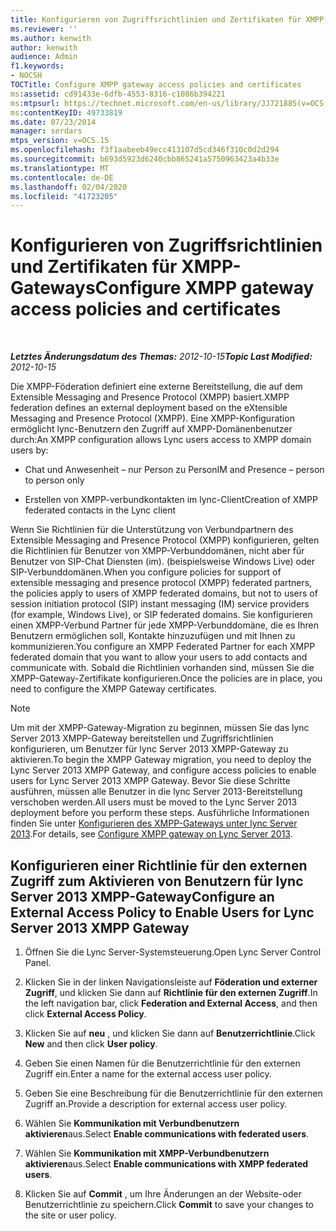 ```yaml
---
title: Konfigurieren von Zugriffsrichtlinien und Zertifikaten für XMPP-Gateways
ms.reviewer: ''
ms.author: kenwith
author: kenwith
audience: Admin
f1.keywords:
- NOCSH
TOCTitle: Configure XMPP gateway access policies and certificates
ms:assetid: cd91433e-6dfb-4553-8316-c1086b394221
ms:mtpsurl: https://technet.microsoft.com/en-us/library/JJ721885(v=OCS.15)
ms:contentKeyID: 49733819
ms.date: 07/23/2014
manager: serdars
mtps_version: v=OCS.15
ms.openlocfilehash: f3f1aabeeb49ecc413107d5cd346f310c0d2d294
ms.sourcegitcommit: b693d5923d6240cbb865241a5750963423a4b33e
ms.translationtype: MT
ms.contentlocale: de-DE
ms.lasthandoff: 02/04/2020
ms.locfileid: "41723205"
---
```

<div data-xmlns="http://www.w3.org/1999/xhtml">

<div class="topic" data-xmlns="http://www.w3.org/1999/xhtml" data-msxsl="urn:schemas-microsoft-com:xslt" data-cs="http://msdn.microsoft.com/en-us/">

<div data-asp="http://msdn2.microsoft.com/asp">

# <a name="configure-xmpp-gateway-access-policies-and-certificates"></a><span data-ttu-id="8433d-102">Konfigurieren von Zugriffsrichtlinien und Zertifikaten für XMPP-Gateways</span><span class="sxs-lookup"><span data-stu-id="8433d-102">Configure XMPP gateway access policies and certificates</span></span>

</div>

<div id="mainSection">

<div id="mainBody">

<span> </span>

<span data-ttu-id="8433d-103">_**Letztes Änderungsdatum des Themas:** 2012-10-15_</span><span class="sxs-lookup"><span data-stu-id="8433d-103">_**Topic Last Modified:** 2012-10-15_</span></span>

<span data-ttu-id="8433d-104">Die XMPP-Föderation definiert eine externe Bereitstellung, die auf dem Extensible Messaging and Presence Protocol (XMPP) basiert.</span><span class="sxs-lookup"><span data-stu-id="8433d-104">XMPP federation defines an external deployment based on the eXtensible Messaging and Presence Protocol (XMPP).</span></span> <span data-ttu-id="8433d-105">Eine XMPP-Konfiguration ermöglicht lync-Benutzern den Zugriff auf XMPP-Domänenbenutzer durch:</span><span class="sxs-lookup"><span data-stu-id="8433d-105">An XMPP configuration allows Lync users access to XMPP domain users by:</span></span>

  - <span data-ttu-id="8433d-106">Chat und Anwesenheit – nur Person zu Person</span><span class="sxs-lookup"><span data-stu-id="8433d-106">IM and Presence – person to person only</span></span>

  - <span data-ttu-id="8433d-107">Erstellen von XMPP-verbundkontakten im lync-Client</span><span class="sxs-lookup"><span data-stu-id="8433d-107">Creation of XMPP federated contacts in the Lync client</span></span>

<span data-ttu-id="8433d-108">Wenn Sie Richtlinien für die Unterstützung von Verbundpartnern des Extensible Messaging and Presence Protocol (XMPP) konfigurieren, gelten die Richtlinien für Benutzer von XMPP-Verbunddomänen, nicht aber für Benutzer von SIP-Chat Diensten (im). (beispielsweise Windows Live) oder SIP-Verbunddomänen.</span><span class="sxs-lookup"><span data-stu-id="8433d-108">When you configure policies for support of extensible messaging and presence protocol (XMPP) federated partners, the policies apply to users of XMPP federated domains, but not to users of session initiation protocol (SIP) instant messaging (IM) service providers (for example, Windows Live), or SIP federated domains.</span></span> <span data-ttu-id="8433d-109">Sie konfigurieren einen XMPP-Verbund Partner für jede XMPP-Verbunddomäne, die es Ihren Benutzern ermöglichen soll, Kontakte hinzuzufügen und mit Ihnen zu kommunizieren.</span><span class="sxs-lookup"><span data-stu-id="8433d-109">You configure an XMPP Federated Partner for each XMPP federated domain that you want to allow your users to add contacts and communicate with.</span></span> <span data-ttu-id="8433d-110">Sobald die Richtlinien vorhanden sind, müssen Sie die XMPP-Gateway-Zertifikate konfigurieren.</span><span class="sxs-lookup"><span data-stu-id="8433d-110">Once the policies are in place, you need to configure the XMPP Gateway certificates.</span></span>

<div>


> [!NOTE]  
> <span data-ttu-id="8433d-111">Um mit der XMPP-Gateway-Migration zu beginnen, müssen Sie das lync Server 2013 XMPP-Gateway bereitstellen und Zugriffsrichtlinien konfigurieren, um Benutzer für lync Server 2013 XMPP-Gateway zu aktivieren.</span><span class="sxs-lookup"><span data-stu-id="8433d-111">To begin the XMPP Gateway migration, you need to deploy the Lync Server 2013 XMPP Gateway, and configure access policies to enable users for Lync Server 2013 XMPP Gateway.</span></span> <span data-ttu-id="8433d-112">Bevor Sie diese Schritte ausführen, müssen alle Benutzer in die lync Server 2013-Bereitstellung verschoben werden.</span><span class="sxs-lookup"><span data-stu-id="8433d-112">All users must be moved to the Lync Server 2013 deployment before you perform these steps.</span></span> <span data-ttu-id="8433d-113">Ausführliche Informationen finden Sie unter <A href="configure-xmpp-gateway-on-lync-server-2013_1.md">Konfigurieren des XMPP-Gateways unter lync Server 2013</A>.</span><span class="sxs-lookup"><span data-stu-id="8433d-113">For details, see <A href="configure-xmpp-gateway-on-lync-server-2013_1.md">Configure XMPP gateway on Lync Server 2013</A>.</span></span>



</div>

<div>

## <a name="configure-an-external-access-policy-to-enable-users-for-lync-server-2013-xmpp-gateway"></a><span data-ttu-id="8433d-114">Konfigurieren einer Richtlinie für den externen Zugriff zum Aktivieren von Benutzern für lync Server 2013 XMPP-Gateway</span><span class="sxs-lookup"><span data-stu-id="8433d-114">Configure an External Access Policy to Enable Users for Lync Server 2013 XMPP Gateway</span></span>

1.  <span data-ttu-id="8433d-115">Öffnen Sie die Lync Server-Systemsteuerung.</span><span class="sxs-lookup"><span data-stu-id="8433d-115">Open Lync Server Control Panel.</span></span>

2.  <span data-ttu-id="8433d-116">Klicken Sie in der linken Navigationsleiste auf **Föderation und externer Zugriff**, und klicken Sie dann auf **Richtlinie für den externen Zugriff**.</span><span class="sxs-lookup"><span data-stu-id="8433d-116">In the left navigation bar, click **Federation and External Access**, and then click **External Access Policy**.</span></span>

3.  <span data-ttu-id="8433d-117">Klicken Sie auf **neu** , und klicken Sie dann auf **Benutzerrichtlinie**.</span><span class="sxs-lookup"><span data-stu-id="8433d-117">Click **New** and then click **User policy**.</span></span>

4.  <span data-ttu-id="8433d-118">Geben Sie einen Namen für die Benutzerrichtlinie für den externen Zugriff ein.</span><span class="sxs-lookup"><span data-stu-id="8433d-118">Enter a name for the external access user policy.</span></span>

5.  <span data-ttu-id="8433d-119">Geben Sie eine Beschreibung für die Benutzerrichtlinie für den externen Zugriff an.</span><span class="sxs-lookup"><span data-stu-id="8433d-119">Provide a description for external access user policy.</span></span>

6.  <span data-ttu-id="8433d-120">Wählen Sie **Kommunikation mit Verbundbenutzern aktivieren**aus.</span><span class="sxs-lookup"><span data-stu-id="8433d-120">Select **Enable communications with federated users**.</span></span>

7.  <span data-ttu-id="8433d-121">Wählen Sie **Kommunikation mit XMPP-Verbundbenutzern aktivieren**aus.</span><span class="sxs-lookup"><span data-stu-id="8433d-121">Select **Enable communications with XMPP federated users**.</span></span>

8.  <span data-ttu-id="8433d-122">Klicken Sie auf **Commit** , um Ihre Änderungen an der Website-oder Benutzerrichtlinie zu speichern.</span><span class="sxs-lookup"><span data-stu-id="8433d-122">Click **Commit** to save your changes to the site or user policy.</span></span>

</div>

</div>

<span> </span>

</div>

</div>

</div>

